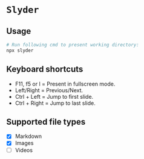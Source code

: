 # `Slyder`

## Usage
```sh
# Run following cmd to present working directory: 
npx slyder
```

## Keyboard shortcuts
- F11, f5 or l = Present in fullscreen mode.
- Left/Right = Previous/Next.
- Ctrl + Left = Jump to first slide.
- Ctrl + Right = Jump to last slide.

## Supported file types
* [x] Markdown
* [x] Images
* [ ] Videos